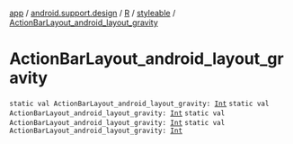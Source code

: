 [app](../../../index.md) / [android.support.design](../../index.md) / [R](../index.md) / [styleable](index.md) / [ActionBarLayout_android_layout_gravity](.)

# ActionBarLayout_android_layout_gravity

`static val ActionBarLayout_android_layout_gravity: `[`Int`](https://kotlinlang.org/api/latest/jvm/stdlib/kotlin/-int/index.html)
`static val ActionBarLayout_android_layout_gravity: `[`Int`](https://kotlinlang.org/api/latest/jvm/stdlib/kotlin/-int/index.html)
`static val ActionBarLayout_android_layout_gravity: `[`Int`](https://kotlinlang.org/api/latest/jvm/stdlib/kotlin/-int/index.html)
`static val ActionBarLayout_android_layout_gravity: `[`Int`](https://kotlinlang.org/api/latest/jvm/stdlib/kotlin/-int/index.html)